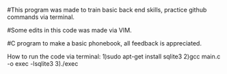 #This program was made to train basic back end skills, practice github commands via terminal.



#Some edits in this code was made via VIM.


#C program to make a basic phonebook, all feedback is appreciated.

How to run the code via terminal:
	1)sudo apt-get install sqlite3
	2)gcc main.c -o exec -lsqlite3
	3)./exec 
